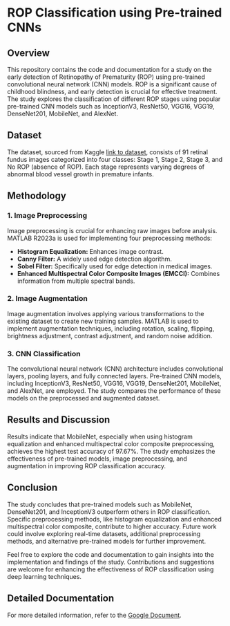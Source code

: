 # ROP Classification using Pre-trained CNNs

## Overview

This repository contains the code and documentation for a study on the early detection of Retinopathy of Prematurity (ROP) using pre-trained convolutional neural network (CNN) models. ROP is a significant cause of childhood blindness, and early detection is crucial for effective treatment. The study explores the classification of different ROP stages using popular pre-trained CNN models such as InceptionV3, ResNet50, VGG16, VGG19, DenseNet201, MobileNet, and AlexNet.

## Dataset

The dataset, sourced from Kaggle [link to dataset](https://www.kaggle.com/datasets/solennollivier/ropstages-reviewed), consists of 91 retinal fundus images categorized into four classes: Stage 1, Stage 2, Stage 3, and No ROP (absence of ROP). Each stage represents varying degrees of abnormal blood vessel growth in premature infants.

## Methodology

### 1. Image Preprocessing

Image preprocessing is crucial for enhancing raw images before analysis. MATLAB R2023a is used for implementing four preprocessing methods:

- **Histogram Equalization:** Enhances image contrast.
- **Canny Filter:** A widely used edge detection algorithm.
- **Sobel Filter:** Specifically used for edge detection in medical images.
- **Enhanced Multispectral Color Composite Images (EMCCI):** Combines information from multiple spectral bands.

### 2. Image Augmentation

Image augmentation involves applying various transformations to the existing dataset to create new training samples. MATLAB is used to implement augmentation techniques, including rotation, scaling, flipping, brightness adjustment, contrast adjustment, and random noise addition.

### 3. CNN Classification

The convolutional neural network (CNN) architecture includes convolutional layers, pooling layers, and fully connected layers. Pre-trained CNN models, including InceptionV3, ResNet50, VGG16, VGG19, DenseNet201, MobileNet, and AlexNet, are employed. The study compares the performance of these models on the preprocessed and augmented dataset.

## Results and Discussion

Results indicate that MobileNet, especially when using histogram equalization and enhanced multispectral color composite preprocessing, achieves the highest test accuracy of 97.67%. The study emphasizes the effectiveness of pre-trained models, image preprocessing, and augmentation in improving ROP classification accuracy.

## Conclusion

The study concludes that pre-trained models such as MobileNet, DenseNet201, and InceptionV3 outperform others in ROP classification. Specific preprocessing methods, like histogram equalization and enhanced multispectral color composite, contribute to higher accuracy. Future work could involve exploring real-time datasets, additional preprocessing methods, and alternative pre-trained models for further improvement.

Feel free to explore the code and documentation to gain insights into the implementation and findings of the study. Contributions and suggestions are welcome for enhancing the effectiveness of ROP classification using deep learning techniques.

## Detailed Documentation

For more detailed information, refer to the [Google Document](https://docs.google.com/document/d/1yM_PgIeN-airemnNor12O57eKrexeIYUDdxhMdlsWAk/edit?usp=sharing).
